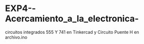 # EXP4--Acercamiento_a_la_electronica-
circuitos integrados 555 Y 741 en Tinkercad y Circuito Puente H  en archivo.ino
